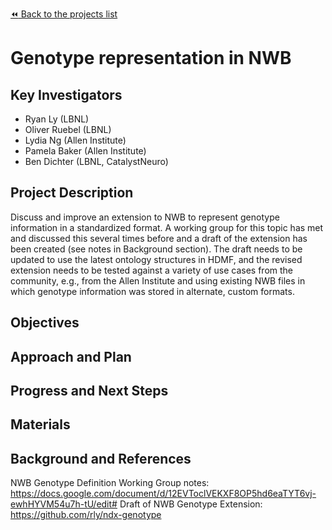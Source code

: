[:rewind: Back to the projects list](../../README.md#ProjectsList)

<!-- For information on how to write GitHub .md files see https://guides.github.com/features/mastering-markdown/ -->

# Genotype representation in NWB

## Key Investigators

- Ryan Ly (LBNL)
- Oliver Ruebel (LBNL)
- Lydia Ng (Allen Institute)
- Pamela Baker (Allen Institute)
- Ben Dichter (LBNL, CatalystNeuro) 

## Project Description

Discuss and improve an extension to NWB to represent genotype information in a standardized format. A working group for this topic has met and discussed this several times before and a draft of the extension has been created (see notes in Background section). The draft needs to be updated to use the latest ontology structures in HDMF, and the revised extension needs to be tested against a variety of use cases from the community, e.g., from the Allen Institute and using existing NWB files in which genotype information was stored in alternate, custom formats.

## Objectives

<!-- Briefly describe the objectives of your project. What would you like to achive?-->

<!-- 1. Objective A. Describe it in 1-2 sentences.-->
<!-- 1. Objective B. Describe it in 1-2 sentences.-->
<!-- 1. ...-->

## Approach and Plan

<!-- 1. Describe the steps of your planned approach to reach the objectives.-->
<!-- 1. ... -->
<!-- 1. ... -->

## Progress and Next Steps

<!--Populate this section as you are making progress before/during/after the hackathon-->
<!--Describe the progress you have made on the project,e.g., which objectives you have achieved and how.-->
<!--Describe the next steps you are planing to take to complete the project.-->

## Materials

<!--If available add links to the materials relevant to the project, e.g., the code generated for the project or data used-->
<!--If available add pictures and links to videos that demonstrate what has been accomplished.-->
<!--![Description of picture](Example2.jpg)-->

## Background and References

<!--Use this space for information that may help people better understand your project, like links to papers, source code, or data ,e.g:-->
NWB Genotype Definition Working Group notes: https://docs.google.com/document/d/12EVToclVEKXF8OP5hd6eaTYT6vj-ewhHYVM54u7h-tU/edit#
Draft of NWB Genotype Extension: https://github.com/rly/ndx-genotype
<!-- - Source code: https://github.com/YourUser/YourRepository -->
<!-- - Documentation: https://link.to.docs -->
<!-- - Test data: https://link.to.test.data -->

